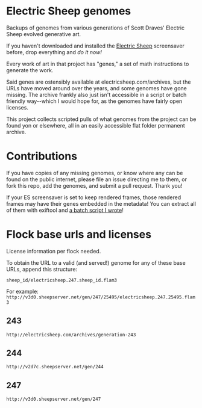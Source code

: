 # Electric Sheep genomes
Backups of genomes from various generations of Scott Draves' Electric Sheep evolved generative art.

If you haven't downloaded and installed the [Electric Sheep](https://electricsheep.org/) screensaver before, drop everything and _do it now!_

Every work of art in that project has "genes," a set of math instructions to generate the work.

Said genes are ostensibly available at electricsheep.com/archives, but the URLs have moved around over the years, and some genomes have gone missing. The archive frankly also just isn't accessible in a script or batch friendly way--which I would hope for, as the genomes have fairly open licenses. 

This project collects scripted pulls of what genomes from the project can be found yon or elsewhere, all in an easily accessible flat folder permanent archive.

# Contributions
If you have copies of any missing genomes, or know where any can be found on the public internet, please file an issue directing me to them, or fork this repo, add the genomes, and submit a pull request. Thank you!

If your ES screensaver is set to keep rendered frames, those rendered frames may have their genes embedded in the metadata! You can extract all of them with exiftool and [a batch script I wrote](https://github.com/earthbound19/autobrood/blob/master/scripts/extract_genomes_from_ES_renders.sh)!

# Flock base urls and licenses

License information per flock needed.

To obtain the URL to a valid (and served!) genome for any of these base URLs, append this structure:

`sheep_id/electricsheep.247.sheep_id.flam3`

For example:
`http://v3d0.sheepserver.net/gen/247/25495/electricsheep.247.25495.flam3`

## 243
`http://electricsheep.com/archives/generation-243`

## 244
`http://v2d7c.sheepserver.net/gen/244`

## 247
`http://v3d0.sheepserver.net/gen/247`
